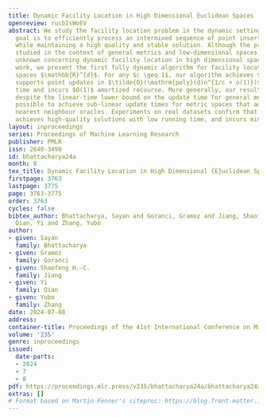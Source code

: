 ```yaml
---
title: Dynamic Facility Location in High Dimensional Euclidean Spaces
openreview: rucbIsWoEV
abstract: We study the facility location problem in the dynamic setting, where the
  goal is to efficiently process an intermixed sequence of point insertions and deletions
  while maintaining a high quality and stable solution. Although the problem has been
  studied in the context of general metrics and low-dimensional spaces, much remains
  unknown concerning dynamic facility location in high dimensional spaces. In this
  work, we present the first fully dynamic algorithm for facility location in high-dimensional
  spaces $\mathbb{R}^{d}$. For any $c \geq 1$, our algorithm achieves $O(c)$-approximation,
  supports point updates in $\tilde{O}(\mathrm{poly}(d)n^{1/c + o(1)})$ amortized
  time and incurs $O(1)$ amortized recourse. More generally, our result shows that
  despite the linear-time lower bound on the update time for general metrics, it is
  possible to achieve sub-linear update times for metric spaces that admit dynamic
  nearest neighbour oracles. Experiments on real datasets confirm that our algorithm
  achieves high-quality solutions with low running time, and incurs minimal recourse.
layout: inproceedings
series: Proceedings of Machine Learning Research
publisher: PMLR
issn: 2640-3498
id: bhattacharya24a
month: 0
tex_title: Dynamic Facility Location in High Dimensional {E}uclidean Spaces
firstpage: 3763
lastpage: 3775
page: 3763-3775
order: 3763
cycles: false
bibtex_author: Bhattacharya, Sayan and Goranci, Gramoz and Jiang, Shaofeng H.-C. and
  Qian, Yi and Zhang, Yubo
author:
- given: Sayan
  family: Bhattacharya
- given: Gramoz
  family: Goranci
- given: Shaofeng H.-C.
  family: Jiang
- given: Yi
  family: Qian
- given: Yubo
  family: Zhang
date: 2024-07-08
address:
container-title: Proceedings of the 41st International Conference on Machine Learning
volume: '235'
genre: inproceedings
issued:
  date-parts:
  - 2024
  - 7
  - 8
pdf: https://proceedings.mlr.press/v235/bhattacharya24a/bhattacharya24a.pdf
extras: []
# Format based on Martin Fenner's citeproc: https://blog.front-matter.io/posts/citeproc-yaml-for-bibliographies/
---
```

